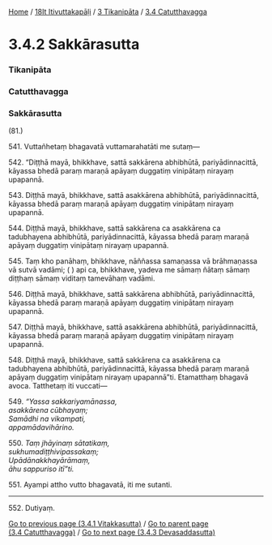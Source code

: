 
[Home](/) / [18It Itivuttakapāḷi](/tipitaka/18It.md) / [3 Tikanipāta](/tipitaka/18It/3.md) / [3.4 Catutthavagga](/tipitaka/18It/3/3.4.md)

# 3.4.2 Sakkārasutta

### Tikanipāta

### Catutthavagga

### Sakkārasutta

(81.)

541\. Vuttañhetaṃ bhagavatā vuttamarahatāti me sutaṃ—

542\. “Diṭṭhā mayā, bhikkhave, sattā sakkārena abhibhūtā, pariyādinnacittā, kāyassa bhedā paraṃ maraṇā apāyaṃ duggatiṃ vinipātaṃ nirayaṃ upapannā.

543\. Diṭṭhā mayā, bhikkhave, sattā asakkārena abhibhūtā, pariyādinnacittā, kāyassa bhedā paraṃ maraṇā apāyaṃ duggatiṃ vinipātaṃ nirayaṃ upapannā.

544\. Diṭṭhā mayā, bhikkhave, sattā sakkārena ca asakkārena ca tadubhayena abhibhūtā, pariyādinnacittā, kāyassa bhedā paraṃ maraṇā apāyaṃ duggatiṃ vinipātaṃ nirayaṃ upapannā.

545\. Taṃ kho panāhaṃ, bhikkhave, nāññassa samaṇassa vā brāhmaṇassa vā sutvā vadāmi; ( ) api ca, bhikkhave, yadeva me sāmaṃ ñātaṃ sāmaṃ diṭṭhaṃ sāmaṃ viditaṃ tamevāhaṃ vadāmi.

546\. Diṭṭhā mayā, bhikkhave, sattā sakkārena abhibhūtā, pariyādinnacittā, kāyassa bhedā paraṃ maraṇā apāyaṃ duggatiṃ vinipātaṃ nirayaṃ upapannā.

547\. Diṭṭhā mayā, bhikkhave, sattā asakkārena abhibhūtā, pariyādinnacittā, kāyassa bhedā paraṃ maraṇā apāyaṃ duggatiṃ vinipātaṃ nirayaṃ upapannā.

548\. Diṭṭhā mayā, bhikkhave, sattā sakkārena ca asakkārena ca tadubhayena abhibhūtā, pariyādinnacittā, kāyassa bhedā paraṃ maraṇā apāyaṃ duggatiṃ vinipātaṃ nirayaṃ upapannā”ti. Etamatthaṃ bhagavā avoca. Tatthetaṃ iti vuccati—

549\. _“Yassa sakkariyamānassa,_  
_asakkārena cūbhayaṃ;_  
_Samādhi na vikampati,_  
_appamādavihārino._  


550\. _Taṃ jhāyinaṃ sātatikaṃ,_  
_sukhumadiṭṭhivipassakaṃ;_  
_Upādānakkhayārāmaṃ,_  
_āhu sappuriso itī”ti._  


551\. Ayampi attho vutto bhagavatā, iti me sutanti.

---

552\. Dutiyaṃ.



[Go to previous page (3.4.1 Vitakkasutta)](/tipitaka/18It/3/3.4/3.4.1.md) / [Go to parent page (3.4 Catutthavagga)](/tipitaka/18It/3/3.4.md) / [Go to next page (3.4.3 Devasaddasutta)](/tipitaka/18It/3/3.4/3.4.3.md)


